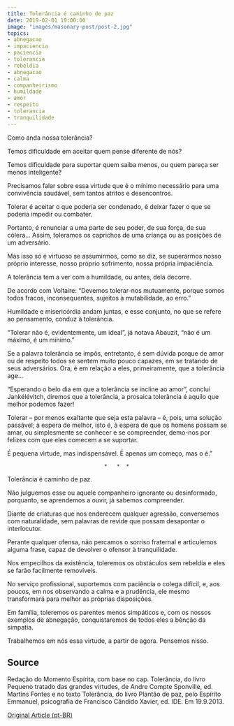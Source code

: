 ```yaml
---
title: Tolerância é caminho de paz
date: 2019-02-01 19:00:00
image: "images/masonary-post/post-2.jpg"
topics: 
- abnegacao
- impaciencia
- paciencia
- tolerancia
- rebeldia
- abnegacao
- calma
- companheirismo
- humildade
- amor
- respeito
- tolerancia
- tranquilidade
---
```


Como anda nossa tolerância?

Temos dificuldade em aceitar quem pense diferente de nós?

Temos dificuldade para suportar quem saiba menos, ou quem pareça ser menos
inteligente?

Precisamos falar sobre essa virtude que é o mínimo necessário para uma
convivência saudável, sem tantos atritos e desencontros.

Tolerar é aceitar o que poderia ser condenado, é deixar fazer o que se poderia
impedir ou combater.

Portanto, é renunciar a uma parte de seu poder, de sua força, de sua cólera…
Assim, toleramos os caprichos de uma criança ou as posições de um adversário.

Mas isso só é virtuoso se assumirmos, como se diz, se superarmos nosso próprio
interesse, nosso próprio sofrimento, nossa própria impaciência.

A tolerância tem a ver com a humildade, ou antes, dela decorre.

De acordo com Voltaire: “Devemos tolerar-nos mutuamente, porque somos todos
fracos, inconsequentes, sujeitos à mutabilidade, ao erro.”

Humildade e misericórdia andam juntas, e esse conjunto, no que se refere ao
pensamento, conduz à tolerância.

“Tolerar não é, evidentemente, um ideal”, já notava Abauzit, “não é um máximo,
é um mínimo.”

Se a palavra tolerância se impôs, entretanto, é sem dúvida porque de amor ou de
respeito todos se sentem muito pouco capazes, em se tratando de seus
adversários. Ora, é em relação a eles, primeiramente, que a tolerância age…

“Esperando o belo dia em que a tolerância se incline ao amor”, conclui
Jankélévitch, diremos que a tolerância, a prosaica tolerância é aquilo que
melhor podemos fazer!

Tolerar – por menos exaltante que seja esta palavra – é, pois, uma solução
passável; à espera de melhor, isto é, à espera de que os homens possam se amar,
ou simplesmente se conhecer e se compreender, demo-nos por felizes com que eles
comecem a se suportar.

É pequena virtude, mas indispensável. É apenas um começo, mas o é.”

                                   *   *  *

Tolerância é caminho de paz.

Não julguemos esse ou aquele companheiro ignorante ou desinformado, porquanto,
se aprendemos a ouvir, já sabemos compreender.

Diante de criaturas que nos enderecem qualquer agressão, conversemos com
naturalidade, sem palavras de revide que possam desapontar o interlocutor. 

Perante qualquer ofensa, não percamos o sorriso fraternal e articulemos alguma
frase, capaz de devolver o ofensor à tranquilidade.

Nos empecilhos da existência, toleremos os obstáculos sem rebeldia e eles se
farão facilmente removíveis. 

No serviço profissional, suportemos com paciência o colega difícil, e, aos
poucos, em nos observando a calma e a prudência, ele mesmo transformará para
melhor as próprias disposições. 

Em família, toleremos os parentes menos simpáticos e, com os nossos exemplos de
abnegação, conquistaremos de todos eles a bênção da simpatia. 

Trabalhemos em nós essa virtude, a partir de agora. Pensemos nisso.

## Source
Redação do Momento Espírita, com base no cap. Tolerância, do livro
Pequeno tratado das grandes virtudes, de Andre Compte Sponville, ed. Martins
Fontes e no texto Tolerância, do livro Plantão de paz, pelo Espírito Emmanuel,
psicografia de Francisco Cândido Xavier, ed. IDE.
Em 19.9.2013.


[Original Article (pt-BR)](http://www.momento.com.br/pt/ler_texto.php?id=3910)
